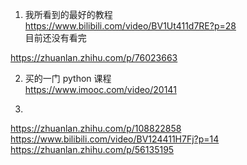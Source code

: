 1. 我所看到的最好的教程  
https://www.bilibili.com/video/BV1Ut411d7RE?p=28  
目前还没有看完

https://zhuanlan.zhihu.com/p/76023663  


2. 买的一门 python 课程  
https://www.imooc.com/video/20141

3. 
https://zhuanlan.zhihu.com/p/108822858
https://www.bilibili.com/video/BV124411H7Fj?p=14
https://zhuanlan.zhihu.com/p/56135195